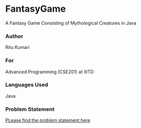 # FantasyGame
A Fantasy Game Consisting of Mythological Creatures in Java

### Author
Ritu Kumari

### For
Advanced Programming (CSE201) at IIITD

### Languages Used
Java

### Problem Statement
[PLease find the problem statement here]()
